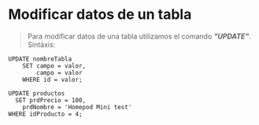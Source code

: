 # Modificar datos de un tabla 

> Para modificar datos de una tabla utilizamos el comando ***"UPDATE"***. 
> Sintáxis:

    UPDATE nombreTabla  
        SET campo = valor,  
            campo = valor
        WHERE id = valor;

    UPDATE productos  
	  SET prdPrecio = 100,  
		prdNombre = 'Homepod Mini test'  
    WHERE idProducto = 4;

